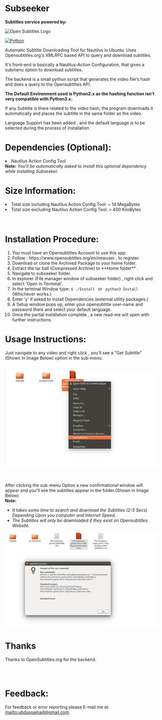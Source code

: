 # Subseeker
<b>Subtitles service powered by:</b>

![Open Subtitles Logo](http://static.opensubtitles.org/gfx/logo-transparent.png "www.OpenSubtitles.org")

 [![Python](https://img.shields.io/badge/Python-2.7%2C%203.6-brightgreen.svg)](http://www.python.org/download/)
 
Automatic Subtitle Downloading Tool for Nautilus in Ubuntu.
Uses Opensubtitles.org's XMLRPC based API to query and download subtitles.

It's front-end is basically a Nautilus-Action Configuration, that gives a submenu option to download subtitles.

The backend is a small python script that generates the video file's hash and does a query to the Opensubtitles API.

<b>The Default Environment used is Python2.x as the hashing function isn't very compatible with Python3.x.</b>

If any Subtitle is there related to the video hash, the program downloads it automatically and places the subtitle in the same folder as the video.

Language Support has been added , and the default language is to be selected during the process of installation.

# Dependencies (Optional):

<li>Nautilus Action Config Tool </li>
<b>Note:</b><i> You'll be automatically asked to install this optional dependency while installing Subseeker. </i>
</br>


# Size Information:

<li>Total size including Nautilus Action Config Tool: ~ 14 MegaBytes</li>
<li>Total size excluding Nautilus Action Config Tool: > 400 KiloBytes </li>
</br>
</br>


# Installation Procedure:

<ol>
<li> You must have an Opensubtitles Account to use this app.</li>

<li> Follow : https://www.opensubtitles.org/en/newuser , to register.</li>

<li> Download or clone the Archived Package to your home folder.</li>

<li> Extract the tar ball (Compressed Archive) to **Home folder** .</li>

<li> Navigate to subseeker folder.</li>

<li> In explorer (File manager window of subseeker folder) , right click and select 'Open in Terminal'.</li>

<li> In the terminal Window type: <code>$ ./Install </code> or <code> python3 Install</code> (Whichever works.)</li>

<li> Enter 'y' if asked to install Dependencies.(external utility packages.)</li>

<li> A Setup window pops up, enter your opensubtitle user-name and password there and select your default language.</li>

<li> Once the partial installation complete , a new read-me will open with further instructions.</li>

</ol>

# Usage Instructions:
Just navigate to any video and right click , you'll see a "Get Subtitle" (Shown In Image Below) option in the sub-menu. 
</br></hr></br></hr>

![Image Showing Submenu Option "Get Subtitles" in Nautilus.](/Screenshots/Nautilus_Submenu_Option.png "Image Showing Submenu Option 'Get Subtitles' in Nautilus.")

</br></hr></br></hr>
After clicking the sub-menu Option a new confirmational window will appear and you'll see the subtitles appear in the folder.(Shown in Image Below)
</br></hr><b>Note:</b><i></br></hr> <ul><li>It takes some time to search and download the Subtitles (2-5 Secs) Depending Upon you computer and Internet Speed.</li><li> The Subtitles will only be downloaded if they exist on Opensubtitles Website. </i></li></ul>

![Image Showing Downloaded Subtitle and confirmation window in Nautilus.](/Screenshots/Downloaded_File_With_confirmation.png "Image Showing Downloaded Subtitle and confirmation window in Nautilus.")

# Thanks
Thanks to OpenSubtitles.org for the backend.

</br></hr></br></hr>
# Feedback:
For feedback or error reporting please E-mail me at: <mailto:ubdussamad@gmail.com>.
